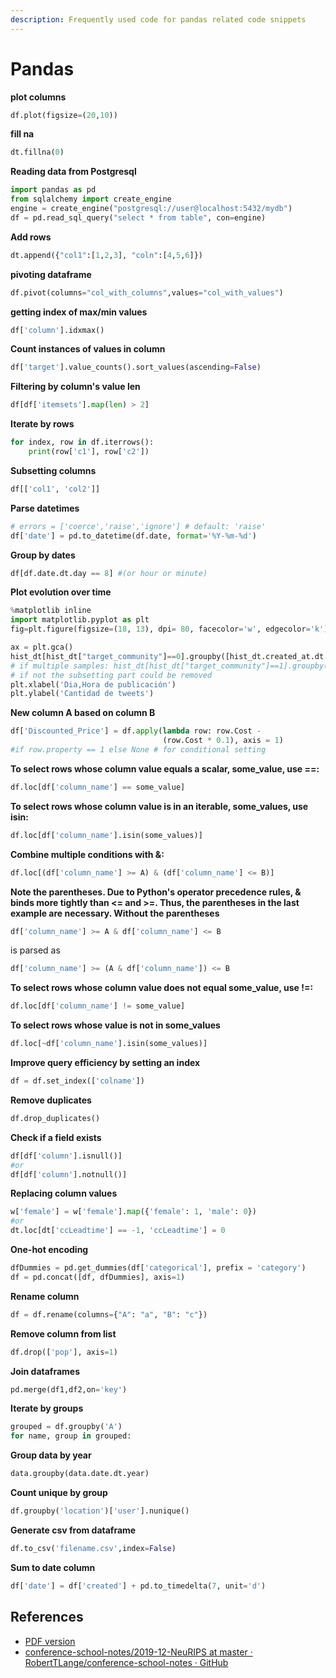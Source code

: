 ```yaml
---
description: Frequently used code for pandas related code snippets
---
```


# Pandas

**plot columns**

```python
df.plot(figsize=(20,10))
```

**fill na**

```python
dt.fillna(0)
```

**Reading data from Postgresql**

```python
import pandas as pd
from sqlalchemy import create_engine
engine = create_engine("postgresql://user@localhost:5432/mydb")
df = pd.read_sql_query("select * from table", con=engine)
```

**Add rows**

```python
dt.append({"col1":[1,2,3], "coln":[4,5,6]})
```

**pivoting dataframe**

```python
df.pivot(columns="col_with_columns",values="col_with_values")
```

**getting index of max/min values**

```python
df['column'].idxmax()
```

**Count instances of values in column**

```python
df['target'].value_counts().sort_values(ascending=False)
```

**Filtering by column's value len**

```python
df[df['itemsets'].map(len) > 2]
```

**Iterate by rows**

```python
for index, row in df.iterrows():
    print(row['c1'], row['c2'])
```

**Subsetting columns**

```python
df[['col1', 'col2']]
```

**Parse datetimes**

```python
# errors = ['coerce','raise','ignore'] # default: 'raise'
df['date'] = pd.to_datetime(df.date, format='%Y-%m-%d')
```

**Group by dates**

```python
df[df.date.dt.day == 8] #(or hour or minute)
```

**Plot evolution over time**

```python
%matplotlib inline 
import matplotlib.pyplot as plt
fig=plt.figure(figsize=(18, 13), dpi= 80, facecolor='w', edgecolor='k')

ax = plt.gca()
hist_dt[hist_dt["target_community"]==0].groupby([hist_dt.created_at.dt.day,hist_dt.created_at.dt.hour]).size().plot(ax=ax)
# if multiple samples: hist_dt[hist_dt["target_community"]==1].groupby([hist_dt.created_at.dt.day,hist_dt.created_at.dt.hour]).size().plot(ax=ax)
# if not the subsetting part could be removed
plt.xlabel('Dia,Hora de publicación')
plt.ylabel('Cantidad de tweets')
```

**New column A based on column B**

```python
df['Discounted_Price'] = df.apply(lambda row: row.Cost - 
                                  (row.Cost * 0.1), axis = 1)
#if row.property == 1 else None # for conditional setting
```

**To select rows whose column value equals a scalar, some\_value, use ==:**

```python
df.loc[df['column_name'] == some_value]
```

**To select rows whose column value is in an iterable, some\_values, use isin:**

```python
df.loc[df['column_name'].isin(some_values)]
```

**Combine multiple conditions with &:**

```python
df.loc[(df['column_name'] >= A) & (df['column_name'] <= B)]
```

**Note the parentheses. Due to Python's operator precedence rules, & binds more tightly than &lt;= and &gt;=. Thus, the parentheses in the last example are necessary. Without the parentheses**

```python
df['column_name'] >= A & df['column_name'] <= B
```

is parsed as

```python
df['column_name'] >= (A & df['column_name']) <= B
```

**To select rows whose column value does not equal some\_value, use !=:**

```python
df.loc[df['column_name'] != some_value]
```

**To select rows whose value is not in some\_values**

```python
df.loc[~df['column_name'].isin(some_values)]
```

**Improve query efficiency by setting an index**

```python
df = df.set_index(['colname'])
```

**Remove duplicates**

```python
df.drop_duplicates()
```

**Check if a field exists**

```python
df[df['column'].isnull()]
#or
df[df['column'].notnull()]
```

**Replacing column values**

```python
w['female'] = w['female'].map({'female': 1, 'male': 0})
#or
dt.loc[dt['ccLeadtime'] == -1, 'ccLeadtime'] = 0
```

**One-hot encoding**

```python
dfDummies = pd.get_dummies(df['categorical'], prefix = 'category')
df = pd.concat([df, dfDummies], axis=1)
```

**Rename column**

```python
df = df.rename(columns={"A": "a", "B": "c"})
```

**Remove column from list**

```python
df.drop(['pop'], axis=1)
```

**Join dataframes**

```python
pd.merge(df1,df2,on='key')
```

**Iterate by groups**

```python
grouped = df.groupby('A')
for name, group in grouped:
```

**Group data by year**

```python
data.groupby(data.date.dt.year)
```

**Count unique by group**

```python
df.groupby('location')['user'].nunique()
```

**Generate csv from dataframe**

```python
df.to_csv('filename.csv',index=False)
```

**Sum to date column**

```python
df['date'] = df['created'] + pd.to_timedelta(7, unit='d')
```

## References

* [PDF version](https://pandas.pydata.org/Pandas_Cheat_Sheet.pdf)
* [conference-school-notes/2019-12-NeuRIPS at master · RobertTLange/conference-school-notes · GitHub](https://github.com/RobertTLange/conference-school-notes/tree/master/2019-12-NeuRIPS)

